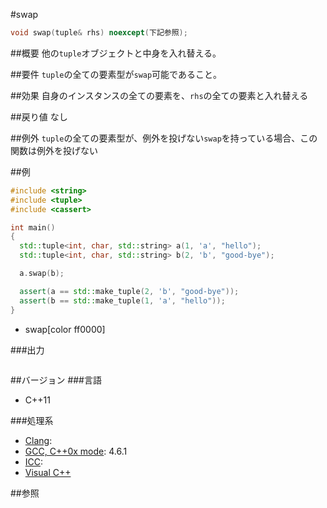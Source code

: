 #swap
```cpp
void swap(tuple& rhs) noexcept(下記参照);
```

##概要
他の`tuple`オブジェクトと中身を入れ替える。


##要件
`tuple`の全ての要素型が`swap`可能であること。


##効果
自身のインスタンスの全ての要素を、`rhs`の全ての要素と入れ替える


##戻り値
なし


##例外
`tuple`の全ての要素型が、例外を投げない`swap`を持っている場合、この関数は例外を投げない


##例
```cpp
#include <string>
#include <tuple>
#include <cassert>

int main()
{
  std::tuple<int, char, std::string> a(1, 'a', "hello");
  std::tuple<int, char, std::string> b(2, 'b', "good-bye");

  a.swap(b);

  assert(a == std::make_tuple(2, 'b', "good-bye"));
  assert(b == std::make_tuple(1, 'a', "hello"));
}
```
* swap[color ff0000]

###出力
```
```

##バージョン
###言語
- C++11

###処理系
- [Clang](/implementation#clang.md): 
- [GCC, C++0x mode](/implementation#gcc.md): 4.6.1
- [ICC](/implementation#icc.md): 
- [Visual C++](/implementation#visual_cpp.md) 


##参照


